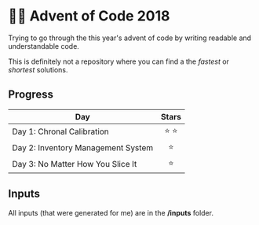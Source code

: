 # 🎅🏼 Advent of Code 2018 
Trying to go through the this year's advent of code by writing readable and understandable code.

This is definitely not a repository where you can find a the _fastest_ or _shortest_ solutions. 

## Progress

| Day | Stars | 
|---|:---:|
| Day 1: Chronal Calibration | ⭐️ ⭐️  |
| Day 2: Inventory Management System | ⭐️  |
| Day 3: No Matter How You Slice It | ⭐️  |

## Inputs

All inputs (that were generated for me) are in the **/inputs** folder.
